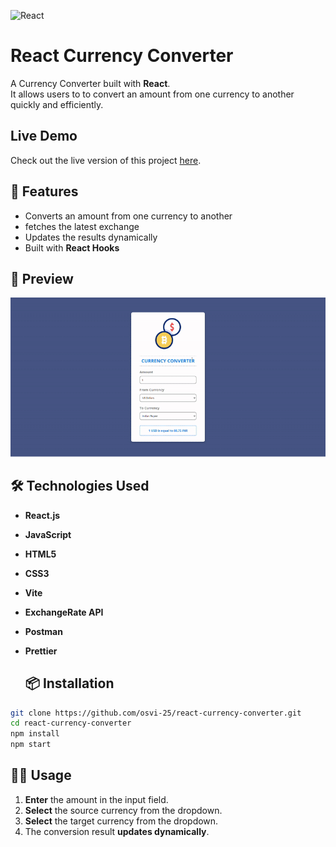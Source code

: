![React](https://img.shields.io/badge/React-20232A?style=for-the-badge&logo=react&logoColor=61DAFB)

# React Currency Converter

A Currency Converter built with **React**.  
It allows users to to convert an amount from one currency to another quickly and efficiently. 

## Live Demo
Check out the live version of this project [here](https://react-currency-converter-pink-nine.vercel.app/).

## 🚀 Features
- Converts an amount from one currency to another  
- fetches the latest exchange
- Updates the results dynamically
- Built with **React Hooks**

## 📸 Preview
![Currency Converter Preview](./src/assets/preview.gif)

## 🛠️ Technologies Used
- **React.js**  
- **JavaScript**  
- **HTML5**  
- **CSS3**  
- **Vite**
- **ExchangeRate API**
- **Postman**
- **Prettier**

  ## 📦 Installation
```bash
git clone https://github.com/osvi-25/react-currency-converter.git
cd react-currency-converter
npm install
npm start
```

## 🧑‍💻 Usage
1. **Enter** the amount in the input field.
2. **Select** the source currency from the dropdown.
3. **Select** the target currency from the dropdown.
4. The conversion result **updates dynamically**.
